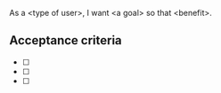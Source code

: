 As a \<type of user\>, I want \<a goal\> so that \<benefit\>. 
  
## Acceptance criteria
- [ ]
- [ ]
- [ ]